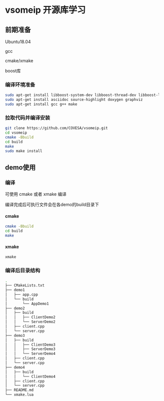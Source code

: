 # vsomeip 开源库学习
## 前期准备

Ubuntu18.04

gcc

cmake/xmake

boost库


### 编译环境准备
```bash
sudo apt-get install libboost-system-dev libboost-thread-dev libboost-log-dev
sudo apt-get install asciidoc source-highlight doxygen graphviz
sudo apt-get install gcc g++ make
```



### 拉取代码并编译安装
```bash
git clone https://github.com/COVESA/vsomeip.git
cd vsomeip
cmake -Bbuild
cd build
make
sudo make install
```

## demo使用
### 编译
可使用 cmake 或者 xmake 编译

编译完成后可执行文件会在各demo的build目录下
#### cmake
```bash
cmake -Bbuild
cd build
make
```
#### xmake
```bash
xmake
```

### 编译后目录结构
```bash
.
├── CMakeLists.txt
├── demo1
│   ├── app.cpp
│   └── build
│       └── AppDemo1
├── demo2
│   ├── build
│   │   ├── ClientDemo2
│   │   └── ServerDemo2
│   ├── client.cpp
│   └── server.cpp
├── demo3
│   ├── build
│   │   ├── ClientDemo3
│   │   ├── ServerDemo3
│   │   └── ServerDemo4
│   ├── client.cpp
│   └── server.cpp
├── demo4
│   ├── build
│   │   └── ClientDemo4
│   ├── client.cpp
│   └── server.cpp
├── README.md
└── xmake.lua
```